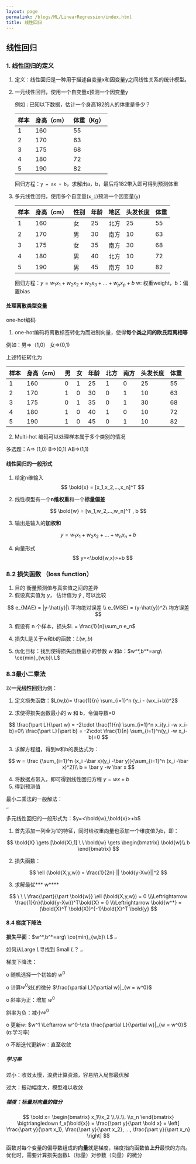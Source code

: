```yaml
---
layout: page
permalink: /blogs/ML/LinearRegression/index.html
title: 线性回归
---
```



## 线性回归

### 1. 线性回归的定义

1. 定义：线性回归是一种用于描述自变量x和因变量y之间线性关系的统计模型。

2. 一元线性回归，使用一个自变量x预测一个因变量y

   例如 : 已知以下数据，估计一个身高182的人的体重是多少？

   | 样本 | 身高（cm） | 体重（Kg） |
   | ---- | ---------- | ---------- |
   | 1    | 160        | 55         |
   | 2    | 170        | 63         |
   | 3    | 175        | 68         |
   | 4    | 180        | 72         |
   | 5    | 190        | 82         |

   回归方程：`y = ax + b`，求解出a，b，最后将182带入即可得到预测体重

3. 多元线性回归，使用多个自变量(`x_i`)预测一个因变量(`y`)

   | 样本 | 身高（cm） | 性别 | 年龄 | 地区 | 头发长度 | 体重 |
   | ---- | ---------- | ---- | ---- | ---- | -------- | ---- |
   | 1    | 160        | 女   | 25   | 北方 | 25       | 55   |
   | 2    | 170        | 男   | 30   | 南方 | 10       | 63   |
   | 3    | 175        | 女   | 35   | 南方 | 30       | 68   |
   | 4    | 180        | 男   | 40   | 北方 | 10       | 72   |
   | 5    | 190        | 男   | 45   | 南方 | 10       | 82   |

   回归方程：$y = w_1 x_1 + w_2 x_2+ w_3 x_3 + ...+ w_p x_p +b$ w: 权重weight，b：偏置bias

#### 处理离散类型变量

one-hot编码

1. one-hot编码将离散标签转化为而进制向量，使得**每个类之间的欧氏距离相等**

例如：男=>（1,0） 女=>(0,1)

上述特征转化为

| 样本 | 身高（cm） | 男   | 女   | 年龄 | 北方 | 南方 | 头发长度 | 体重 |
| ---- | ---------- | ---- | ---- | ---- | ---- | ---- | -------- | ---- |
| 1    | 160        | 0    | 1    | 25   | 1    | 0    | 25       | 55   |
| 2    | 170        | 1    | 0    | 30   | 0    | 1    | 10       | 63   |
| 3    | 175        | 0    | 1    | 35   | 0    | 1    | 30       | 68   |
| 4    | 180        | 1    | 0    | 40   | 1    | 0    | 10       | 72   |
| 5    | 190        | 1    | 0    | 45   | 0    | 1    | 10       | 82   |

2. Multi-hot 编码可以处理样本属于多个类别的情况

多选题：A=> (1,0) B=>(0,1) AB=>(1,1)

#### 线性回归的一般形式

1. 给定n维输入
   $$
   \bold{x} = [x_1,x_2,...,x_n]^T
   $$

2. 线性模型有一个**n维权重**和一个**标量偏差**

$$
\bold{w} = [w_1,w_2,...,w_n]^T , b
$$

3. 输出是输入的**加权和**

$$
y = w_1x_1+w_2x_2+...+w_nx_n+b
$$

4. 向量形式
   $$
   y=<\bold{w,x}>+b
   $$
 

### 8.2 损失函数 （loss function）

1. 目的 衡量预测值与真实值之间的差异
2. 假设真实值为 $y$， 估计值为 $\hat{y}$ , 可以比较

$$
e_{MAE} = |y-\hat{y}|\ 平均绝对误差 \\
e_{MSE} = (y-\hat{y})^2\ 均方误差
$$

3. 假设有 n 个样本，损失$L = \frac{1}{n}\sum_n e_n$

4. 损失L是关于w和b的函数：$L(w,b)$

5. 优化目标：找到使得损失函数最小的参数 $w$ 和$b$：$w^*,b^*=arg\ \ce{min}_{w,b}\ L$



### 8.3最小二乘法

以**一元线性回归**为例：

1. 定义损失函数：$L(w,b)= \frac{1}{n} \sum_{i=1}^n (y_i - (wx_i+b))^2$

2. 求使得损失函数最小的 w 和 b，令偏导数=0

$$
\frac{\part L}{\part w} = -2\cdot \frac{1}{n} \sum_{i=1}^n x_i(y_i -w x_i-b)=0\\ 
\frac{\part L}{\part b} = -2\cdot \frac{1}{n} \sum_{i=1}^n(y_i -w x_i-b)=0
$$

3. 求解方程组，得到w和b的表达式为：

$$
w = \frac {\sum_{i=1}^n (x_i -\bar x)(y_i -\bar y)}{\sum_{i=1}^n (x_i -\bar x)^2}\\
b = \bar y -w \bar x
$$

4. 将数据点带入，即可得到线性回归方程 $y= wx+b$
5. 得到预测值
  

最小二乘法的一般解法：

<img src="https://qilu-yuan.github.io/figure/LinearRegression/1.png" alt="1" style="zoom: 30%;" />

多元线性回归的一般形式为：$y=<\bold{w},\bold{x}>+b$

1. 首先添加一列全为1的特征，同时给权重向量也添加一个维度值为b，即：

$$
\bold{X} \gets [\bold{X},1] \ \ \bold{w} \gets \begin{bmatrix}
\bold{w}\\ b
\end{bmatrix}
$$

2. 损失函数：

$$
\ell (\bold{X,y,w}) = \frac{1}{2n} || \bold{y-Xw}||^2
$$

3. 求解最优*** w\****

$$
\ \ \ \frac{\part}{\part \bold{w}} \ell (\bold{X,y,w}) = 0
\\\Leftrightarrow \frac{1}{n}(\bold{y-Xw})^T\bold{X} = 0
\\\Leftrightarrow  \bold{w^*} = (\bold{X}^T \bold{X})^{-1}\bold{X}^T \bold{y}
$$

 

#### 8.4 梯度下降法

**损失平面**：$w^*,b^*=arg\ \ce{min}_{w,b}\ L$
<img src="https://qilu-yuan.github.io/figure/LinearRegression/2.png" alt="2" style="zoom: 30%;" />

如何从Large *L*寻找到 Small *L*？
<img src="https://qilu-yuan.github.io/figure/LinearRegression/3.png" alt="3" style="zoom: 30%;" />


梯度下降法：

o 随机选择一个初始的 $w^0$

o 计算$w^0$处*L*的微分 $\frac{\partial L}{\partial w}|_{w = w^0}$ 

o 斜率为正：增加 $w^0$

   斜率为负：减小$w^0$

o 更新*w*: $w^1 \Leftarrow w^0-\eta \frac{\partial L}{\partial w}|_{w = w^0}$ ($\eta$:学习率)

o 不断迭代更新$w$：直至收敛

##### 学习率

过小：收敛太慢，浪费计算资源，容易陷入局部最优解

过大：振动幅度大，模型难以收敛

##### 梯度：标量对向量的微分

$$
\bold x= \begin{bmatrix}
 x_1\\x_2
\\.\\.\\.
\\x_n
\end{bmatrix}           \bigtriangledown f_x(\bold{x}) = \frac{\part y}{\part \bold x} = \left[ \frac{\part y}{\part x_1}, \frac{\part y}{\part  x_2}, ..., \frac{\part y}{\part  x_n} \right]
$$



函数对每个变量的偏导数组成的**向量**就是梯度，梯度指向函数值**上升**最快的方向。优化时，需要计算损失函数*L*（标量）对参数（向量）的微分



